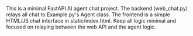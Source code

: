 <!-- Use this file to provide workspace-specific custom instructions to Copilot. For more details, visit https://code.visualstudio.com/docs/copilot/copilot-customization#_use-a-githubcopilotinstructionsmd-file -->

This is a minimal FastAPI AI agent chat project. The backend (web_chat.py) relays all chat to Example.py's Agent class. The frontend is a simple HTML/JS chat interface in static/index.html. Keep all logic minimal and focused on relaying between the web API and the agent logic.
